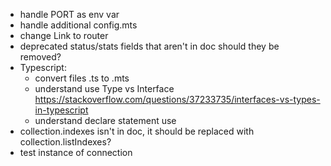 - handle PORT as env var
- handle additional config.mts
- change Link to router
- deprecated status/stats fields that aren't in doc should they be removed?
- Typescript:
  - convert files .ts to .mts
  - understand use Type vs Interface https://stackoverflow.com/questions/37233735/interfaces-vs-types-in-typescript
  - understand declare statement use
- collection.indexes isn't in doc, it should be replaced with collection.listIndexes?
- test instance of connection